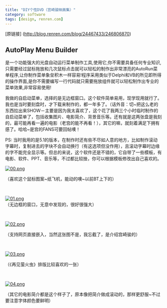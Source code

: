 ```yaml
---
title: "DIY个性DVD（宫崎骏映画集）"
category: software
tags: [design, renren.com]
---
```


[原链接] (http://blog.renren.com/blog/24467433/246806870)

## AutoPlay Menu Builder

是一个功能强大的光盘自动运行菜单制作工具,使用它,你不需要具备任何专业知识,只需要经过鼠标拖放和几次鼠标点击就可以轻松的制作出非常漂亮的AutoRun菜单程序,让你制作菜单象垒积木一样容易!程序采用类似于Delphi和VB的所见即所得的操作界面,是你不需要编写一行代码就只需要拖放组件就可以轻松制作出专业的菜单效果,非常容易使用!


我做的自启动菜单，选择的是无边框窗口。这个软件简单易用，现学现用就行了。我也是当时要刻盘时，才下载来制作的，都一年多了。（话外音：切~把这么老的东西拉出来SHOW－主要是因为我太喜欢了，这个花了我两三个小时临时制作的自启动菜单了，包括收集图片、电影简介、背景音乐等。还有就是这两张盘是我刻的，最可能再看一遍的电影（老宫的能不再看！），其它的嘛，就刻着满足下拥有感了。哈哈~是宫的FANS可要回帖噢！

      
PS: 当时我用的是5.1的版本，在制作时还有些不尽如人意的地方，比如制作滚动字幕时，复制进去的字块不会自动换行（有这选项但没作用），且滚动字幕时边缘的字不能完全显示等。但总的来说，这个软件还是不错的，它自带了一些模板，有电影、软件、PPT、音乐等，不过都比较挫，你可以根据模板修改出自己喜欢的。

<a target="_blank" href="http://www.duote.com/soft/437.html"></a><p><a
target="_blank"
href="http://fm261.img.xiaonei.com/blog/20071117/20/37/A305297289188HEI.png"><img
alt="00.png"
src="http://fm261.img.xiaonei.com/blog/20071117/20/37/A305297289188HEI.png"></a></p><p>（喜欢这个鼠标图案~纸飞机，能动的噢~以前BT上下的）</p><p>&nbsp;</p><p><a
target="_blank"
href="http://fm261.img.xiaonei.com/blog/20071118/09/12/A837224715836OXC.png"><img
alt="01.png"
src="http://fm261.img.xiaonei.com/blog/20071118/09/12/A837224715836OXC.png"></a><br>（无边框的窗口，无意中发现的，很好很强大）</p><p>&nbsp;</p><a
target="_blank"
href="http://fm271.img.xiaonei.com/blog/20071118/09/15/A851752272870OXC.png"></a><p><a
target="_blank"
href="http://fm202.img.xiaonei.com/blog/20071118/09/16/A861082958318OXC.png"><img
alt="02.png"
src="http://fm202.img.xiaonei.com/blog/20071118/09/16/A861082958318OXC.png"></a></p><p>（支持网页直接嵌入，当然这张图不是，我忘截了，是介绍宫崎骏的）</p><p>&nbsp;</p><p><a
target="_blank"
href="http://fm261.img.xiaonei.com/blog/20071118/09/17/A865510327166OXC.png"><img
alt="03.png"
src="http://fm261.img.xiaonei.com/blog/20071118/09/17/A865510327166OXC.png"></a></p><p>（《再见萤火虫》排版比较喜欢的一张）</p><p>&nbsp;</p><p><a
target="_blank"
href="http://fm281.img.xiaonei.com/blog/20071118/09/18/A868755489463PUP.png"><img
alt="04.png"
src="http://fm281.img.xiaonei.com/blog/20071118/09/18/A868755489463PUP.png"></a></p><p>（其它的电影简介都是这个样子了，原本像把简介做成滚动的，那样更舒服~不过要注意字体颜色要鲜明）</p>

